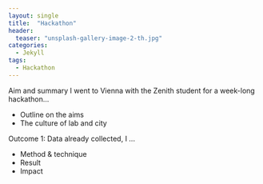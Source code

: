 ```yaml
---
layout: single
title:  "Hackathon"
header:
  teaser: "unsplash-gallery-image-2-th.jpg"
categories: 
  - Jekyll
tags:
  - Hackathon
---
```

Aim and summary
I went to Vienna with the Zenith student for a week-long hackathon...
* Outline on the aims
* The culture of lab and city


Outcome 1:
Data already collected, I ...
* Method \& technique
* Result
* Impact
